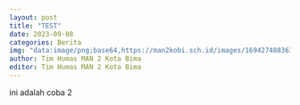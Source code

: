 ```yaml
---
layout: post
title: "TEST"
date: 2023-09-08
categories: Berita
img: "data:image/png;base64,https://man2kobi.sch.id/images/1694274883611_8ee5a89b.png"
author: Tim Humas MAN 2 Kota Bima
editor: Tim Humas MAN 2 Kota Bima
---
```



ini adalah coba 2
